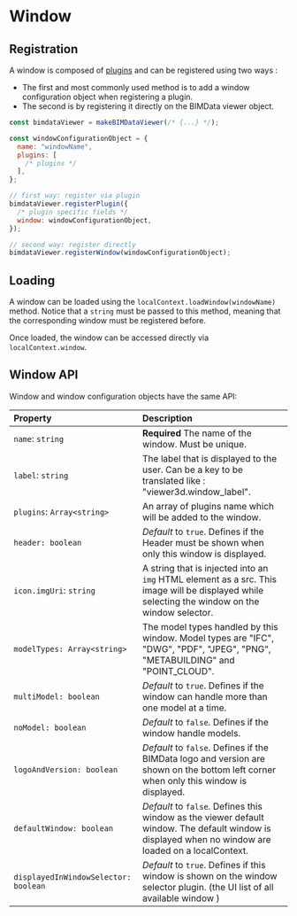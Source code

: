 # Window

## Registration

A window is composed of [plugins](./plugin.md) and can be registered using two ways :

- The first and most commonly used method is to add a window configuration object when registering a plugin.
- The second is by registering it directly on the BIMData viewer object.

```javascript
const bimdataViewer = makeBIMDataViewer(/* {...} */);

const windowConfigurationObject = {
  name: "windowName",
  plugins: [
    /* plugins */
  ],
};

// first way: register via plugin
bimdataViewer.registerPlugin({
  /* plugin specific fields */
  window: windowConfigurationObject,
});

// second way: register directly
bimdataViewer.registerWindow(windowConfigurationObject);
```

## Loading

A window can be loaded using the `localContext.loadWindow(windowName)` method. Notice that a `string` must be passed to this method, meaning that the corresponding window must be registered before.

Once loaded, the window can be accessed directly via `localContext.window`.

## Window API

Window and window configuration objects have the same API:

| Property                             | Description                                                                                                                                          |
| :----------------------------------- | :--------------------------------------------------------------------------------------------------------------------------------------------------- |
| `name`: `string`                     | **Required** The name of the window. Must be unique.                                                                                                 |
| `label`: `string`                    | The label that is displayed to the user. Can be a key to be translated like : "viewer3d.window_label".                                               |
| `plugins`: `Array<string>`           | An array of plugins name which will be added to the window.                                                                                          |
| `header: boolean`                    | *Default* to `true`. Defines if the Header must be shown when only this window is displayed.                                                         |
| `icon.imgUri`: `string`              | A string that is injected into an `img` HTML element as a src. This image will be displayed while selecting the window on the window selector.       |
| `modelTypes: Array<string>`          | The model types handled by this window. Model types are "IFC", "DWG", "PDF", "JPEG", "PNG", "METABUILDING" and "POINT_CLOUD".                        |
| `multiModel: boolean`                | *Default* to `true`. Defines if the window can handle more than one model at a time.                                                                 |
| `noModel: boolean`                   | *Default* to `false`. Defines if the window handle models.                                                                                           |
| `logoAndVersion: boolean`            | *Default* to `false`. Defines if the BIMData logo and version are shown on the bottom left corner when only this window is displayed.                |
| `defaultWindow: boolean`             | *Default* to `false`. Defines this window as the viewer default window. The default window is displayed when no window are loaded on a localContext. |
| `displayedInWindowSelector: boolean` | *Default* to `true`. Defines if this window is shown on the window selector plugin. (the UI list of all available window )                           |
